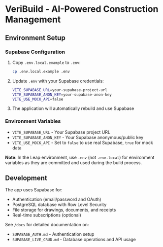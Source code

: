 # VeriBuild - AI-Powered Construction Management

## Environment Setup

### Supabase Configuration

1. Copy `.env.local.example` to `.env`:
   ```bash
   cp .env.local.example .env
   ```

2. Update `.env` with your Supabase credentials:
   ```bash
   VITE_SUPABASE_URL=your-supabase-project-url
   VITE_SUPABASE_ANON_KEY=your-supabase-anon-key
   VITE_USE_MOCK_API=false
   ```

3. The application will automatically rebuild and use Supabase

### Environment Variables

- `VITE_SUPABASE_URL` - Your Supabase project URL
- `VITE_SUPABASE_ANON_KEY` - Your Supabase anonymous/public key
- `VITE_USE_MOCK_API` - Set to `false` to use real Supabase, `true` for mock data

**Note**: In the Leap environment, use `.env` (not `.env.local`) for environment variables as they are committed and used during the build process.

## Development

The app uses Supabase for:
- Authentication (email/password and OAuth)
- PostgreSQL database with Row Level Security
- File storage for drawings, documents, and receipts
- Real-time subscriptions (optional)

See `/docs` for detailed documentation on:
- `SUPABASE_AUTH.md` - Authentication setup
- `SUPABASE_LIVE_CRUD.md` - Database operations and API usage
